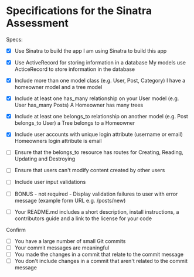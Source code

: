 # Specifications for the Sinatra Assessment

Specs:
- [x] Use Sinatra to build the app
	I am using Sinatra to build this app

- [x] Use ActiveRecord for storing information in a database
	My models use ActiceRecord to store information in the database

- [x] Include more than one model class (e.g. User, Post, Category)
	I have a homeowner model and a tree model

- [x] Include at least one has_many relationship on your User model (e.g. User has_many Posts)
		A Homeowner has many trees

- [x] Include at least one belongs_to relationship on another model (e.g. Post belongs_to User)
	a Tree belongs to a Homeowner

- [x] Include user accounts with unique login attribute (username or email)
		Homeowners login attribute is email
		
- [ ] Ensure that the belongs_to resource has routes for Creating, Reading, Updating and Destroying
- [ ] Ensure that users can't modify content created by other users
- [ ] Include user input validations
- [ ] BONUS - not required - Display validation failures to user with error message (example form URL e.g. /posts/new)
- [ ] Your README.md includes a short description, install instructions, a contributors guide and a link to the license for your code

Confirm
- [ ] You have a large number of small Git commits
- [ ] Your commit messages are meaningful
- [ ] You made the changes in a commit that relate to the commit message
- [ ] You don't include changes in a commit that aren't related to the commit message